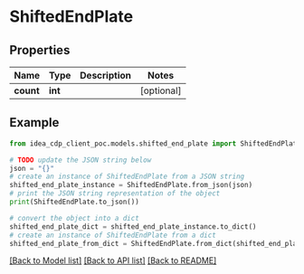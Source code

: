 # ShiftedEndPlate


## Properties

Name | Type | Description | Notes
------------ | ------------- | ------------- | -------------
**count** | **int** |  | [optional] 

## Example

```python
from idea_cdp_client_poc.models.shifted_end_plate import ShiftedEndPlate

# TODO update the JSON string below
json = "{}"
# create an instance of ShiftedEndPlate from a JSON string
shifted_end_plate_instance = ShiftedEndPlate.from_json(json)
# print the JSON string representation of the object
print(ShiftedEndPlate.to_json())

# convert the object into a dict
shifted_end_plate_dict = shifted_end_plate_instance.to_dict()
# create an instance of ShiftedEndPlate from a dict
shifted_end_plate_from_dict = ShiftedEndPlate.from_dict(shifted_end_plate_dict)
```
[[Back to Model list]](../README.md#documentation-for-models) [[Back to API list]](../README.md#documentation-for-api-endpoints) [[Back to README]](../README.md)


